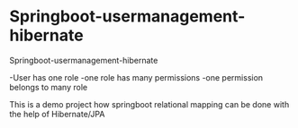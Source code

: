 # Springboot-usermanagement-hibernate
Springboot-usermanagement-hibernate

-User has one role
-one role has many permissions
-one permission belongs to many role

This is a demo project how springboot relational mapping can be done with the help of Hibernate/JPA
